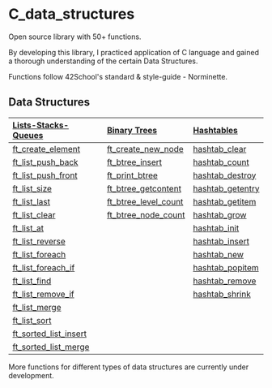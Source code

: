 # C_data_structures
Open source library with 50+ functions.

By developing this library, I practiced application of C language and gained a thorough understanding of the certain Data Structures.

Functions follow 42School's standard & style-guide - Norminette.

## Data Structures <a name="datastructures"></a>

| [Lists-Stacks-Queues](include/list.h)   | [Binary Trees](include/btree.h) | [Hashtables](include/hashtable.h)         |
|:----------------------|:------------------------|:-------------------|
| [ft_create_element](linked_lists/ft_create_element.c)         | [ft_create_new_node](binary_trees/ft_create_new_node.c)  | [hashtab_clear]()    |
| [ft_list_push_back](linked_lists/ft_list_push_back.c)      | [ft_btree_insert](binary_trees/ft_btree_insert.c)  |  [hashtab_count]()    |
| [ft_list_push_front](linked_lists/ft_list_push_front.c)     | [ft_print_btree](binary_trees/ft_print_btree.c)  | [hashtab_destroy]()  |
| [ft_list_size](linked_lists/ft_list_size.c)          | [ft_btree_getcontent](binary_trees/ft_btree_getcontent.c) |  [hashtab_getentry]() |
| [ft_list_last](linked_lists/ft_list_last.c)          | [ft_btree_level_count](binary_treesft_btree_level_count.c) | [hashtab_getitem]()  |
| [ft_list_clear](linked_lists/ft_list_clear.c)   | [ft_btree_node_count](binary_trees/ft_btree_node_count.c)| [hashtab_grow]()     |
| [ft_list_at](linked_lists/ft_list_at.c)         |     | [hashtab_init](hashtables/hashtab_init.c)     |
| [ft_list_reverse](linked_lists/ft_list_reverse.c)     |       | [hashtab_insert](Hashtables/hashtab_insert.c)   |
| [ft_list_foreach](llinked_lists/ft_list_foreach.c)     |      | [hashtab_new](hashtables/hashtab_new.c)      |
| [ft_list_foreach_if](linked_lists/ft_list_foreach_if.c)      |     | [hashtab_popitem]()  |
| [ft_list_find](linked_lists/ft_list_find.c)       |                   | [hashtab_remove]()   |
| [ft_list_remove_if](linked_lists/ft_list_remove_if.c)  |                       |  [hashtab_shrink]()   |
| [ft_list_merge](linked_lists/ft_list_merge.c)      |                       |        |
| [ft_list_sort](linked_lists/ft_list_sort.c)        |                       |                |    
| [ft_sorted_list_insert](linked_lists/ft_sorted_list_insert.c)            |                       |                        |
| [ft_sorted_list_merge](linked_lists/ft_sorted_list_merge.c)           |                       |                     |


More functions for different types of data structures are currently under development.
